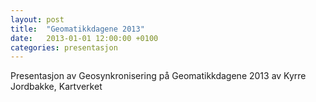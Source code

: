 ```yaml
---
layout: post
title:  "Geomatikkdagene 2013"
date:   2013-01-01 12:00:00 +0100
categories: presentasjon 
---
```


Presentasjon av Geosynkronisering på Geomatikkdagene 2013 av Kyrre Jordbakke, Kartverket

